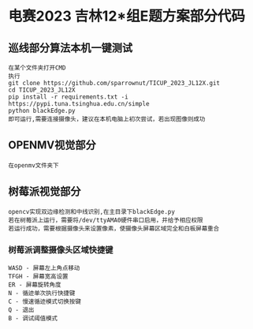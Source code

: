 # 电赛2023 吉林12*组E题方案部分代码
## 巡线部分算法本机一键测试
    在某个文件夹打开CMD
    执行
    git clone https://github.com/sparrownut/TICUP_2023_JL12X.git
    cd TICUP_2023_JL12X
    pip install -r requirements.txt -i https://pypi.tuna.tsinghua.edu.cn/simple
    python blackEdge.py
    即可运行,需要连接摄像头，建议在本机电脑上初次尝试，若出现图像则成功
## OPENMV视觉部分
    在openmv文件夹下
## 树莓派视觉部分
    opencv实现双边缘检测和中线识别,在主目录下blackEdge.py  
    若在树莓派上运行，需要将/dev/ttyAMA0硬件串口启用，并给予相应权限  
    若运行成功，需要根据摄像头来设置像素，使摄像头屏幕区域完全和白板屏幕重合  
### 树莓派调整摄像头区域快捷键
    WASD - 屏幕左上角点移动  
    TFGH - 屏幕宽高设置  
    ER - 屏幕旋转角度 
    N - 循迹单次执行快捷键  
    C - 慢速循迹模式切换按键  
    Q - 退出
    B - 调试阈值模式 